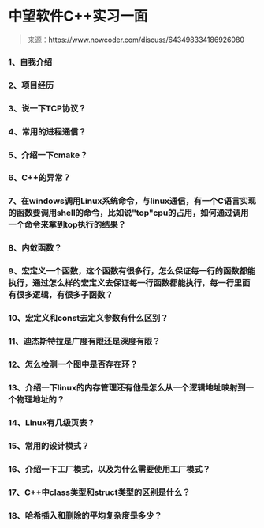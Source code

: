 # 中望软件C++实习一面

> 来源：https://www.nowcoder.com/discuss/643498334186926080

### 1、自我介绍

### 2、项目经历

### 3、说一下TCP协议？

### 4、常用的进程通信？

### 5、介绍一下cmake？

### 6、C++的异常？

### 7、在windows调用Linux系统命令，与linux通信，有一个C语言实现的函数要调用shell的命令，比如说"top"cpu的占用，如何通过调用一个命令来拿到top执行的结果？

### 8、内敛函数？

### 9、宏定义一个函数，这个函数有很多行，怎么保证每一行的函数都能执行，通过怎么样的宏定义去保证每一行函数都能执行，每一行里面有很多逻辑，有很多子函数？

### 10、宏定义和const去定义参数有什么区别？ 

### 11、迪杰斯特拉是广度有限还是深度有限？

### 12、怎么检测一个图中是否存在环？

### 13、介绍一下linux的内存管理还有他是怎么从一个逻辑地址映射到一个物理地址的？ 

### 14、Linux有几级页表？

### 15、常用的设计模式？

### 16、介绍一下工厂模式，以及为什么需要使用工厂模式？

### 17、C++中class类型和struct类型的区别是什么？

### 18、哈希插入和删除的平均复杂度是多少？